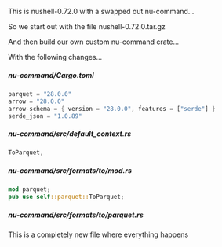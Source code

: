 
This is nushell-0.72.0 with a swapped out nu-command...

So we start out with the file nushell-0.72.0.tar.gz

And then build our own custom nu-command crate...

With the following changes...

##### nu-command/Cargo.toml

```rust
parquet = "28.0.0"
arrow = "28.0.0"
arrow-schema = { version = "28.0.0", features = ["serde"] }
serde_json = "1.0.89"
```

##### nu-command/src/default_context.rs

```rust
ToParquet,
```

##### nu-command/src/formats/to/mod.rs
```rust
mod parquet;
pub use self::parquet::ToParquet;
```

##### nu-command/src/formats/to/parquet.rs

This is a completely new file where everything happens
